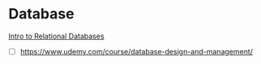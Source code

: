 # Database

[Intro to Relational Databases](https://classroom.udacity.com/courses/ud197)
- [ ] https://www.udemy.com/course/database-design-and-management/
